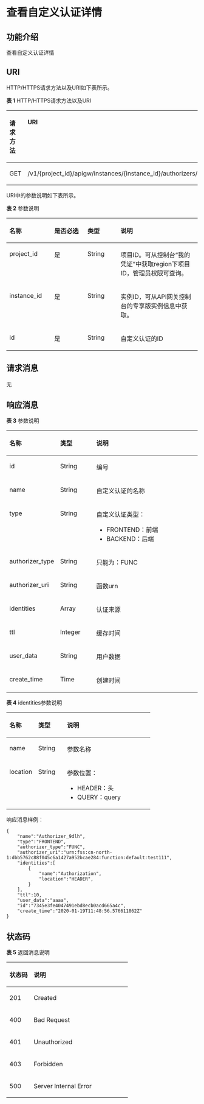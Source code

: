 # 查看自定义认证详情<a name="apig-phapi-200220034"></a>

## 功能介绍<a name="section66524352"></a>

查看自定义认证详情

## URI<a name="section61848258"></a>

HTTP/HTTPS请求方法以及URI如下表所示。

**表 1**  HTTP/HTTPS请求方法以及URI

<a name="table27084002"></a>
<table><thead align="left"><tr id="row40355780"><th class="cellrowborder" valign="top" width="20%" id="mcps1.2.3.1.1"><p id="p47592766"><a name="p47592766"></a><a name="p47592766"></a>请求方法</p>
</th>
<th class="cellrowborder" valign="top" width="80%" id="mcps1.2.3.1.2"><p id="p29808828"><a name="p29808828"></a><a name="p29808828"></a>URI</p>
</th>
</tr>
</thead>
<tbody><tr id="row65704871"><td class="cellrowborder" valign="top" width="20%" headers="mcps1.2.3.1.1 "><p id="p20494310"><a name="p20494310"></a><a name="p20494310"></a>GET</p>
</td>
<td class="cellrowborder" valign="top" width="80%" headers="mcps1.2.3.1.2 "><p id="p49426402"><a name="p49426402"></a><a name="p49426402"></a>/v1/{project_id}/apigw/instances/{instance_id}/authorizers/{id}</p>
</td>
</tr>
</tbody>
</table>

URI中的参数说明如下表所示。

**表 2**  参数说明

<a name="table38510415"></a>
<table><thead align="left"><tr id="row62423067"><th class="cellrowborder" valign="top" width="23.46765323467653%" id="mcps1.2.5.1.1"><p id="p23103637"><a name="p23103637"></a><a name="p23103637"></a>名称</p>
</th>
<th class="cellrowborder" valign="top" width="17.348265173482652%" id="mcps1.2.5.1.2"><p id="p59455291"><a name="p59455291"></a><a name="p59455291"></a>是否必选</p>
</th>
<th class="cellrowborder" valign="top" width="17.348265173482652%" id="mcps1.2.5.1.3"><p id="p51149303"><a name="p51149303"></a><a name="p51149303"></a>类型</p>
</th>
<th class="cellrowborder" valign="top" width="41.835816418358164%" id="mcps1.2.5.1.4"><p id="p49452846"><a name="p49452846"></a><a name="p49452846"></a>说明</p>
</th>
</tr>
</thead>
<tbody><tr id="row45449181598"><td class="cellrowborder" valign="top" width="23.46765323467653%" headers="mcps1.2.5.1.1 "><p id="p1211516195918"><a name="p1211516195918"></a><a name="p1211516195918"></a>project_id</p>
</td>
<td class="cellrowborder" valign="top" width="17.348265173482652%" headers="mcps1.2.5.1.2 "><p id="p15115519991"><a name="p15115519991"></a><a name="p15115519991"></a>是</p>
</td>
<td class="cellrowborder" valign="top" width="17.348265173482652%" headers="mcps1.2.5.1.3 "><p id="p1411671917913"><a name="p1411671917913"></a><a name="p1411671917913"></a>String</p>
</td>
<td class="cellrowborder" valign="top" width="41.835816418358164%" headers="mcps1.2.5.1.4 "><p id="p211616198919"><a name="p211616198919"></a><a name="p211616198919"></a>项目ID。可从控制台“我的凭证”中获取region下项目ID，管理员权限可查询。</p>
</td>
</tr>
<tr id="row10256918999"><td class="cellrowborder" valign="top" width="23.46765323467653%" headers="mcps1.2.5.1.1 "><p id="p1780913159538"><a name="p1780913159538"></a><a name="p1780913159538"></a>instance_id</p>
</td>
<td class="cellrowborder" valign="top" width="17.348265173482652%" headers="mcps1.2.5.1.2 "><p id="p9809215115310"><a name="p9809215115310"></a><a name="p9809215115310"></a>是</p>
</td>
<td class="cellrowborder" valign="top" width="17.348265173482652%" headers="mcps1.2.5.1.3 "><p id="p1280914152538"><a name="p1280914152538"></a><a name="p1280914152538"></a>String</p>
</td>
<td class="cellrowborder" valign="top" width="41.835816418358164%" headers="mcps1.2.5.1.4 "><p id="p1880914157537"><a name="p1880914157537"></a><a name="p1880914157537"></a>实例ID，可从API网关控制台的专享版实例信息中获取。</p>
</td>
</tr>
<tr id="row46257610"><td class="cellrowborder" valign="top" width="23.46765323467653%" headers="mcps1.2.5.1.1 "><p id="p55878963"><a name="p55878963"></a><a name="p55878963"></a>id</p>
</td>
<td class="cellrowborder" valign="top" width="17.348265173482652%" headers="mcps1.2.5.1.2 "><p id="p29902160"><a name="p29902160"></a><a name="p29902160"></a>是</p>
</td>
<td class="cellrowborder" valign="top" width="17.348265173482652%" headers="mcps1.2.5.1.3 "><p id="p6155914"><a name="p6155914"></a><a name="p6155914"></a>String</p>
</td>
<td class="cellrowborder" valign="top" width="41.835816418358164%" headers="mcps1.2.5.1.4 "><p id="p28867016"><a name="p28867016"></a><a name="p28867016"></a>自定义认证的ID</p>
</td>
</tr>
</tbody>
</table>

## 请求消息<a name="section19763417"></a>

无

## 响应消息<a name="section57332943"></a>

**表 3**  参数说明

<a name="table2803298"></a>
<table><thead align="left"><tr id="row9258659"><th class="cellrowborder" valign="top" width="20.02%" id="mcps1.2.4.1.1"><p id="p11753897"><a name="p11753897"></a><a name="p11753897"></a>名称</p>
</th>
<th class="cellrowborder" valign="top" width="19.98%" id="mcps1.2.4.1.2"><p id="p12541637"><a name="p12541637"></a><a name="p12541637"></a>类型</p>
</th>
<th class="cellrowborder" valign="top" width="60%" id="mcps1.2.4.1.3"><p id="p9239644"><a name="p9239644"></a><a name="p9239644"></a>说明</p>
</th>
</tr>
</thead>
<tbody><tr id="row10213720"><td class="cellrowborder" valign="top" width="20.02%" headers="mcps1.2.4.1.1 "><p id="p22005025"><a name="p22005025"></a><a name="p22005025"></a>id</p>
</td>
<td class="cellrowborder" valign="top" width="19.98%" headers="mcps1.2.4.1.2 "><p id="p37576606"><a name="p37576606"></a><a name="p37576606"></a>String</p>
</td>
<td class="cellrowborder" valign="top" width="60%" headers="mcps1.2.4.1.3 "><p id="p23806264"><a name="p23806264"></a><a name="p23806264"></a>编号</p>
</td>
</tr>
<tr id="row12929787"><td class="cellrowborder" valign="top" width="20.02%" headers="mcps1.2.4.1.1 "><p id="p40679818"><a name="p40679818"></a><a name="p40679818"></a>name</p>
</td>
<td class="cellrowborder" valign="top" width="19.98%" headers="mcps1.2.4.1.2 "><p id="p6730986"><a name="p6730986"></a><a name="p6730986"></a>String</p>
</td>
<td class="cellrowborder" valign="top" width="60%" headers="mcps1.2.4.1.3 "><p id="p4183116625"><a name="p4183116625"></a><a name="p4183116625"></a>自定义认证的名称</p>
</td>
</tr>
<tr id="row7942236"><td class="cellrowborder" valign="top" width="20.02%" headers="mcps1.2.4.1.1 "><p id="p078091916016"><a name="p078091916016"></a><a name="p078091916016"></a>type</p>
</td>
<td class="cellrowborder" valign="top" width="19.98%" headers="mcps1.2.4.1.2 "><p id="p43191612927"><a name="p43191612927"></a><a name="p43191612927"></a></p>
<p id="p1131817121824"><a name="p1131817121824"></a><a name="p1131817121824"></a>String</p>
</td>
<td class="cellrowborder" valign="top" width="60%" headers="mcps1.2.4.1.3 "><p id="p174157561811"><a name="p174157561811"></a><a name="p174157561811"></a>自定义认证类型：</p>
<a name="ul04151356316"></a><a name="ul04151356316"></a><ul id="ul04151356316"><li>FRONTEND：前端</li><li>BACKEND：后端</li></ul>
</td>
</tr>
<tr id="row26358777"><td class="cellrowborder" valign="top" width="20.02%" headers="mcps1.2.4.1.1 "><p id="p14730142317016"><a name="p14730142317016"></a><a name="p14730142317016"></a>authorizer_type</p>
</td>
<td class="cellrowborder" valign="top" width="19.98%" headers="mcps1.2.4.1.2 "><p id="p398200"><a name="p398200"></a><a name="p398200"></a>String</p>
</td>
<td class="cellrowborder" valign="top" width="60%" headers="mcps1.2.4.1.3 "><p id="p10821651114"><a name="p10821651114"></a><a name="p10821651114"></a>只能为：FUNC</p>
</td>
</tr>
<tr id="row21852379"><td class="cellrowborder" valign="top" width="20.02%" headers="mcps1.2.4.1.1 "><p id="p1530418271701"><a name="p1530418271701"></a><a name="p1530418271701"></a>authorizer_uri</p>
</td>
<td class="cellrowborder" valign="top" width="19.98%" headers="mcps1.2.4.1.2 "><p id="p36223141827"><a name="p36223141827"></a><a name="p36223141827"></a>String</p>
</td>
<td class="cellrowborder" valign="top" width="60%" headers="mcps1.2.4.1.3 "><p id="p13462546519"><a name="p13462546519"></a><a name="p13462546519"></a>函数urn</p>
</td>
</tr>
<tr id="row17074768"><td class="cellrowborder" valign="top" width="20.02%" headers="mcps1.2.4.1.1 "><p id="p1404467010"><a name="p1404467010"></a><a name="p1404467010"></a>identities</p>
</td>
<td class="cellrowborder" valign="top" width="19.98%" headers="mcps1.2.4.1.2 "><p id="p1289301726"><a name="p1289301726"></a><a name="p1289301726"></a>Array</p>
</td>
<td class="cellrowborder" valign="top" width="60%" headers="mcps1.2.4.1.3 "><p id="p3687421212"><a name="p3687421212"></a><a name="p3687421212"></a>认证来源</p>
</td>
</tr>
<tr id="row23864751"><td class="cellrowborder" valign="top" width="20.02%" headers="mcps1.2.4.1.1 "><p id="p176566481901"><a name="p176566481901"></a><a name="p176566481901"></a>ttl</p>
</td>
<td class="cellrowborder" valign="top" width="19.98%" headers="mcps1.2.4.1.2 "><p id="p2566123613220"><a name="p2566123613220"></a><a name="p2566123613220"></a>Integer</p>
</td>
<td class="cellrowborder" valign="top" width="60%" headers="mcps1.2.4.1.3 "><p id="p11732173710119"><a name="p11732173710119"></a><a name="p11732173710119"></a>缓存时间</p>
</td>
</tr>
<tr id="row19473624"><td class="cellrowborder" valign="top" width="20.02%" headers="mcps1.2.4.1.1 "><p id="p13273951706"><a name="p13273951706"></a><a name="p13273951706"></a>user_data</p>
</td>
<td class="cellrowborder" valign="top" width="19.98%" headers="mcps1.2.4.1.2 "><p id="p2062812416220"><a name="p2062812416220"></a><a name="p2062812416220"></a>String</p>
</td>
<td class="cellrowborder" valign="top" width="60%" headers="mcps1.2.4.1.3 "><p id="p112028271314"><a name="p112028271314"></a><a name="p112028271314"></a>用户数据</p>
</td>
</tr>
<tr id="row168471214124017"><td class="cellrowborder" valign="top" width="20.02%" headers="mcps1.2.4.1.1 "><p id="p19764828113"><a name="p19764828113"></a><a name="p19764828113"></a>create_time</p>
</td>
<td class="cellrowborder" valign="top" width="19.98%" headers="mcps1.2.4.1.2 "><p id="p64189201"><a name="p64189201"></a><a name="p64189201"></a>Time</p>
</td>
<td class="cellrowborder" valign="top" width="60%" headers="mcps1.2.4.1.3 "><p id="p31942831"><a name="p31942831"></a><a name="p31942831"></a>创建时间</p>
</td>
</tr>
</tbody>
</table>

**表 4**  identities参数说明

<a name="table19554526582"></a>
<table><thead align="left"><tr id="row65535215818"><th class="cellrowborder" valign="top" width="20.02%" id="mcps1.2.4.1.1"><p id="p1555145245815"><a name="p1555145245815"></a><a name="p1555145245815"></a>名称</p>
</th>
<th class="cellrowborder" valign="top" width="19.98%" id="mcps1.2.4.1.2"><p id="p135555214586"><a name="p135555214586"></a><a name="p135555214586"></a>类型</p>
</th>
<th class="cellrowborder" valign="top" width="60%" id="mcps1.2.4.1.3"><p id="p135535214586"><a name="p135535214586"></a><a name="p135535214586"></a>说明</p>
</th>
</tr>
</thead>
<tbody><tr id="row25525218586"><td class="cellrowborder" valign="top" width="20.02%" headers="mcps1.2.4.1.1 "><p id="p146251519115919"><a name="p146251519115919"></a><a name="p146251519115919"></a>name</p>
</td>
<td class="cellrowborder" valign="top" width="19.98%" headers="mcps1.2.4.1.2 "><p id="p165525265811"><a name="p165525265811"></a><a name="p165525265811"></a>String</p>
</td>
<td class="cellrowborder" valign="top" width="60%" headers="mcps1.2.4.1.3 "><p id="p1097423515913"><a name="p1097423515913"></a><a name="p1097423515913"></a>参数名称</p>
</td>
</tr>
<tr id="row125565225812"><td class="cellrowborder" valign="top" width="20.02%" headers="mcps1.2.4.1.1 "><p id="p10536132655914"><a name="p10536132655914"></a><a name="p10536132655914"></a>location</p>
</td>
<td class="cellrowborder" valign="top" width="19.98%" headers="mcps1.2.4.1.2 "><p id="p655452205813"><a name="p655452205813"></a><a name="p655452205813"></a>String</p>
</td>
<td class="cellrowborder" valign="top" width="60%" headers="mcps1.2.4.1.3 "><p id="p692424514593"><a name="p692424514593"></a><a name="p692424514593"></a>参数位置：</p>
<a name="ul5924194585913"></a><a name="ul5924194585913"></a><ul id="ul5924194585913"><li>HEADER：头</li><li>QUERY：query</li></ul>
</td>
</tr>
</tbody>
</table>

响应消息样例：

```
{
    "name":"Authorizer_9dlh",
    "type":"FRONTEND",
    "authorizer_type":"FUNC",
    "authorizer_uri":"urn:fss:cn-north-1:dbb5762c88f045c6a1427a952bcae284:function:default:test111",
    "identities":[
        {
            "name":"Authorization",
            "location":"HEADER",
        }
    ],
    "ttl":10,
    "user_data":"aaaa",
    "id":"7345e3fe4047491ebd8ecb0acd665a4c",
    "create_time":"2020-01-19T11:48:56.576611862Z"
}
```

## 状态码<a name="section43653029"></a>

**表 5**  返回消息说明

<a name="table61067539"></a>
<table><thead align="left"><tr id="row16541512"><th class="cellrowborder" valign="top" width="20%" id="mcps1.2.3.1.1"><p id="p64794090"><a name="p64794090"></a><a name="p64794090"></a>状态码</p>
</th>
<th class="cellrowborder" valign="top" width="80%" id="mcps1.2.3.1.2"><p id="p13829924"><a name="p13829924"></a><a name="p13829924"></a>说明</p>
</th>
</tr>
</thead>
<tbody><tr id="row46482079"><td class="cellrowborder" valign="top" width="20%" headers="mcps1.2.3.1.1 "><p id="p6952067"><a name="p6952067"></a><a name="p6952067"></a>201</p>
</td>
<td class="cellrowborder" valign="top" width="80%" headers="mcps1.2.3.1.2 "><p id="p73578115452"><a name="p73578115452"></a><a name="p73578115452"></a>Created</p>
</td>
</tr>
<tr id="row34892078"><td class="cellrowborder" valign="top" width="20%" headers="mcps1.2.3.1.1 "><p id="p7686078"><a name="p7686078"></a><a name="p7686078"></a>400</p>
</td>
<td class="cellrowborder" valign="top" width="80%" headers="mcps1.2.3.1.2 "><p id="p48128109554"><a name="p48128109554"></a><a name="p48128109554"></a>Bad Request</p>
</td>
</tr>
<tr id="row33115333"><td class="cellrowborder" valign="top" width="20%" headers="mcps1.2.3.1.1 "><p id="p65096331"><a name="p65096331"></a><a name="p65096331"></a>401</p>
</td>
<td class="cellrowborder" valign="top" width="80%" headers="mcps1.2.3.1.2 "><p id="p9203142078"><a name="p9203142078"></a><a name="p9203142078"></a>Unauthorized</p>
</td>
</tr>
<tr id="row9258873"><td class="cellrowborder" valign="top" width="20%" headers="mcps1.2.3.1.1 "><p id="p11771280"><a name="p11771280"></a><a name="p11771280"></a>403</p>
</td>
<td class="cellrowborder" valign="top" width="80%" headers="mcps1.2.3.1.2 "><p id="p13949586"><a name="p13949586"></a><a name="p13949586"></a>Forbidden</p>
</td>
</tr>
<tr id="row58437416"><td class="cellrowborder" valign="top" width="20%" headers="mcps1.2.3.1.1 "><p id="p35810232"><a name="p35810232"></a><a name="p35810232"></a>500</p>
</td>
<td class="cellrowborder" valign="top" width="80%" headers="mcps1.2.3.1.2 "><p id="p14947689"><a name="p14947689"></a><a name="p14947689"></a>Server Internal Error</p>
</td>
</tr>
</tbody>
</table>

